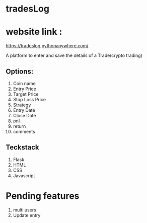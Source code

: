 # tradesLog

# website link :
 https://tradeslog.pythonanywhere.com/

A platform to enter and save the details of a Trade(crypto trading)
## Options:
1. Coin name
2. Entry Price
3. Target Price
4. Stop Loss Price
5. Strategy
6. Entry Date
7. Close Date
8. pnl
9. return
10. comments

## Teckstack
1. Flask
2. HTML
3. CSS
4. Javascript

# Pending features
1. multi users
2. Update entry
